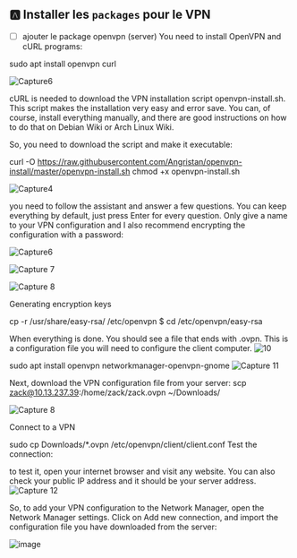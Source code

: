 



## :a: Installer les `packages` pour le VPN

- [ ] ajouter le package openvpn (server)
You need to install OpenVPN and cURL programs:

sudo apt install openvpn curl

![Capture6](https://user-images.githubusercontent.com/97623907/205793636-72fcde06-3eab-42fc-ba40-50ef21c49a76.PNG)

 cURL is needed to download the VPN installation script openvpn-install.sh. This script makes the installation very easy and error save. You can, of course, install everything manually, and there are good instructions on how to do that on Debian Wiki or Arch Linux Wiki. 

So, you need to download the script and make it executable:

curl -O https://raw.githubusercontent.com/Angristan/openvpn-install/master/openvpn-install.sh
chmod +x openvpn-install.sh

![Capture4](https://user-images.githubusercontent.com/97623907/205794161-4ebf7965-5fb4-4702-a262-325b50003ba0.PNG)
 
  you need to follow the assistant and answer a few questions. You can keep everything by default, just press Enter for every question. Only give a name to your VPN configuration and I also recommend encrypting the configuration with a password:
 
 ![Capture6](https://user-images.githubusercontent.com/97623907/205794351-d841d195-475a-423a-a137-5b323659fd74.PNG)

![Capture 7](https://user-images.githubusercontent.com/97623907/205794429-3fffec97-4259-4841-8356-23bd0061aaf9.PNG)


![Capture 8](https://user-images.githubusercontent.com/97623907/205794563-9b7bf68f-f908-4ee7-9484-4a5e9aa38709.PNG)

Generating encryption keys

 cp -r /usr/share/easy-rsa/ /etc/openvpn
$ cd /etc/openvpn/easy-rsa


 When everything is done. You should see a file that ends with .ovpn. This is a configuration file you will need to configure the client computer. 
![10](https://user-images.githubusercontent.com/97623907/205794706-3b8f03f1-5104-4100-bfd6-97b1b6c3f7dc.PNG)

 sudo apt install openvpn networkmanager-openvpn-gnome
![Capture 11](https://user-images.githubusercontent.com/97623907/205794828-21ee2f02-38f0-46ab-a68f-e19813a1cb8a.PNG)

 Next, download the VPN configuration file from your server:
scp zack@10.13.237.39:/home/zack/zack.ovpn ~/Downloads/

![Capture 8](https://user-images.githubusercontent.com/97623907/205804955-0c33a596-2688-4e53-8183-d309e1ece3ab.PNG)

Connect to a VPN

sudo cp Downloads/*.ovpn /etc/openvpn/client/client.conf
Test the connection:



to test it, open your internet browser and visit any website. You can also check your public IP address and it should be your server address.
![Capture 12](https://user-images.githubusercontent.com/97623907/205795521-bbc8e932-7bb5-430d-840a-64b75692f607.PNG)

So, to add your VPN configuration to the Network Manager, open the Network Manager settings. Click on Add new connection, and import the configuration file you have downloaded from the server:

![image](https://user-images.githubusercontent.com/97623907/205796459-be408cf1-c2e3-43b1-8758-20090335f97b.png)

 
